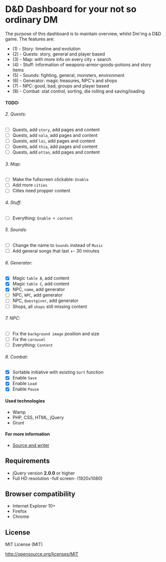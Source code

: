 D&D Dashboard for your not so ordinary DM
================================

The purpose of this dashboard is to maintain overview, whilst Dm'ing a D&D game. The features are:

* (1) - Story: timeline and evolution
* (2) - Quests: story, general and player based
* (3) - Map: with more info on every city + search
* (4) - Stuff: information of weapons-armor-goods-potions and story items
* (5) - Sounds: fighting, general, monsters, environment
* (6) - Generator: magic treasures, NPC's and shops
* (7) - NPC: good, bad, groups and player based
* (8) - Combat: stat control, sorting, die rolling and saving/loading

#### TODO:

###### 2. Quests:

- [ ] Quests, add `story`, add pages and content
- [ ] Quests, add `nala`, add pages and content
- [ ] Quests, add `lai`, add pages and content
- [ ] Quests, add `thia`, add pages and content
- [ ] Quests, add `ottan`, add pages and content

###### 3. Map:

- [ ] Make the fullscreen clickable: `Enable`
- [ ] Add more `cities`
- [ ] Cities need propper content

###### 4. Stuff:

- [ ] Everything: `Enable + content`

###### 5. Sounds:

- [ ] Change the name to `Sounds` instead of `Music`
- [ ] Add general songs that last +- 30 minutes

###### 6. Generator:

- [x] Magic `table B`, add content
- [x] Magic `table C`, add content
- [x] NPC, `name`, add generator
- [ ] NPC, `NPC`, add generator
- [ ] NPC, `Questgiver`, add generator
- [ ] Shops, all `shops` still missing content

###### 7. NPC:

- [ ] Fix the `background image` position and size
- [ ] Fix the `carousel`
- [ ] Everything: `Content`

###### 8. Combat:

- [x] Sortable initiative with existing `Sort` function
- [x] Enable `Save`
- [x] Enable `Load`
- [x] Enable `Pause`

#### Used technologies

- Wamp
- PHP, CSS, HTML, jQuery
- Grunt

#### For more information

* [Source and writer](http://kenvandamme.be/d&d/)

Requirements
-------------------------

* jQuery version **2.0.0** or higher
* Full HD resolution -full screen- (1920x1080)

Browser compatibility
-------------------------

* Internet Explorer 10+
* Firefox
* Chrome

License
-------------------------

MIT License (MIT)

http://opensource.org/licenses/MIT
